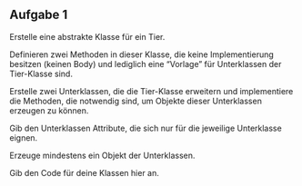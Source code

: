 ## Aufgabe 1

Erstelle eine abstrakte Klasse für ein Tier.

Definieren zwei Methoden in dieser Klasse, die keine Implementierung besitzen (keinen Body) und lediglich eine “Vorlage” für Unterklassen der Tier-Klasse sind.

Erstelle zwei Unterklassen, die die Tier-Klasse erweitern und implementiere die Methoden, die notwendig sind, um Objekte dieser Unterklassen erzeugen zu können.

Gib den Unterklassen Attribute, die sich nur für die jeweilige Unterklasse eignen.

Erzeuge mindestens ein Objekt der Unterklassen.

Gib den Code für deine Klassen hier an.

